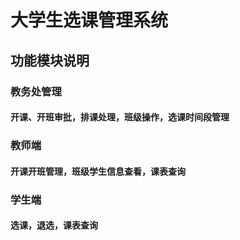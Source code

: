# 大学生选课管理系统

## 功能模块说明
### 教务处管理
#### 开课、开班审批，排课处理，班级操作，选课时间段管理

### 教师端
#### 开课开班管理，班级学生信息查看，课表查询
### 学生端
#### 选课，退选，课表查询



